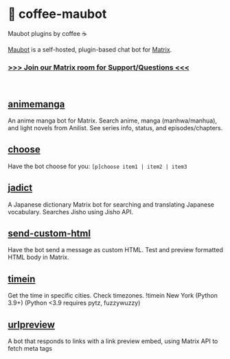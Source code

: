 # 🍢 coffee-maubot

Maubot plugins by coffee ☕

[Maubot](https://github.com/maubot/maubot) is a self-hosted, plugin-based chat bot for [Matrix](https://matrix.org).

### [>>> Join our Matrix room for Support/Questions <<<](https://matrix.to/#/#coffeebank:matrix.org)

<br>

## [animemanga](./animemanga)

An anime manga bot for Matrix. Search anime, manga (manhwa/manhua), and light novels from Anilist. See series info, status, and episodes/chapters.

## [choose](./choose)

Have the bot choose for you: `[p]choose item1 | item2 | item3`

## [jadict](./jadict)

A Japanese dictionary Matrix bot for searching and translating Japanese vocabulary. Searches Jisho using Jisho API.

## [send-custom-html](./send-custom-html)

Have the bot send a message as custom HTML. Test and preview formatted HTML body in Matrix.

## [timein](./timein)

Get the time in specific cities. Check timezones.  !timein New York  (Python 3.9+) (Python <3.9 requires pytz, fuzzywuzzy)

## [urlpreview](./urlpreview)

A bot that responds to links with a link preview embed, using Matrix API to fetch meta tags
